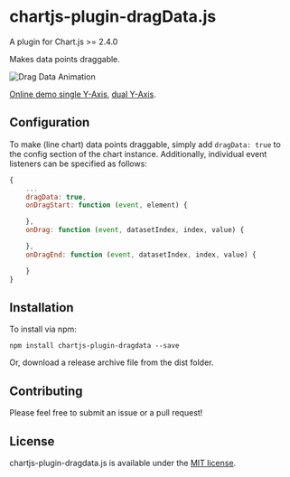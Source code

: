 # chartjs-plugin-dragData.js

A plugin for Chart.js >= 2.4.0

Makes data points draggable.

![Drag Data Animation](https://chrispahm.github.io/chartjs-plugin-dragData/assets/chartjs-plugin-dragData.gif)

[Online demo single Y-Axis](https://chrispahm.github.io/chartjs-plugin-dragData/), [dual Y-Axis](https://chrispahm.github.io/chartjs-plugin-dragData/dualAxis.html).
## Configuration

To make (line chart) data points draggable, simply add ```dragData: true``` to the config section of the chart instance.
Additionally, individual event listeners can be specified as follows:

```javascript
{
	...
	dragData: true,
	onDragStart: function (event, element) {

	},
	onDrag: function (event, datasetIndex, index, value) {

	},
	onDragEnd: function (event, datasetIndex, index, value) {

	}
}
```

## Installation

To install via npm:

```
npm install chartjs-plugin-dragdata --save
```

Or, download a release archive file from the dist folder.

## Contributing

Please feel free to submit an issue or a pull request!

## License

chartjs-plugin-dragdata.js is available under the [MIT license](http://opensource.org/licenses/MIT).
